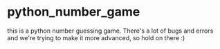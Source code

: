 # python_number_game
this is a python number guessing game. There's a lot of bugs and errors and we're trying to make it more advanced, so hold on there :)
